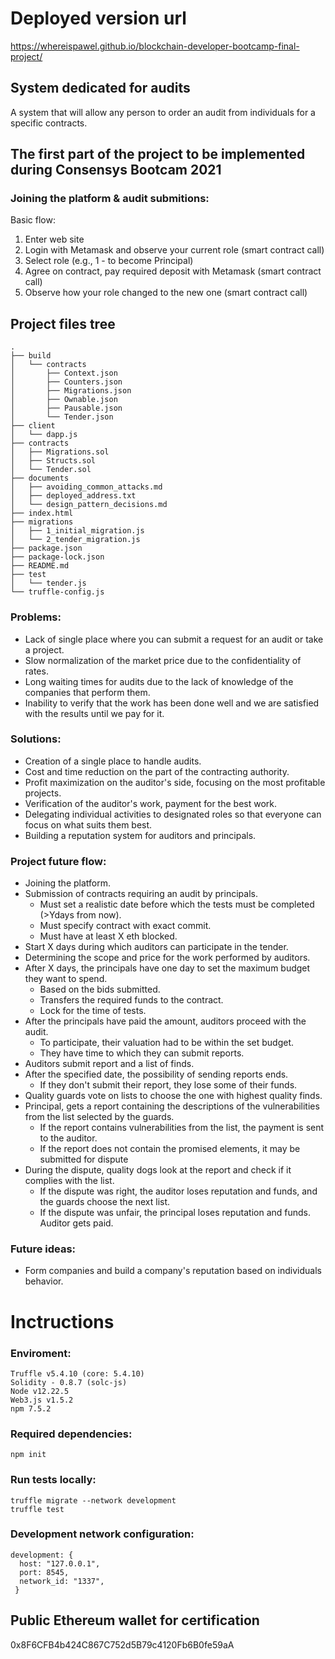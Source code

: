 # Deployed version url
https://whereispawel.github.io/blockchain-developer-bootcamp-final-project/

## System dedicated for audits

A system that will allow any person to order an audit from individuals for a specific contracts.

## The first part of the project to be implemented during Consensys Bootcam 2021

### Joining the platform & audit submitions:

Basic flow:
1. Enter web site
2. Login with Metamask and observe your current role (smart contract call)
3. Select role (e.g., 1 - to become Principal)
4. Agree on contract, pay required deposit with Metamask (smart contract call)
5. Observe how your role changed to the new one (smart contract call)

## Project files tree

    .
    ├── build
    │   └── contracts
    │       ├── Context.json
    │       ├── Counters.json
    │       ├── Migrations.json
    │       ├── Ownable.json
    │       ├── Pausable.json
    │       └── Tender.json
    ├── client
    │   └── dapp.js
    ├── contracts
    │   ├── Migrations.sol
    │   ├── Structs.sol
    │   └── Tender.sol
    ├── documents
    │   ├── avoiding_common_attacks.md
    │   ├── deployed_address.txt
    │   └── design_pattern_decisions.md
    ├── index.html
    ├── migrations
    │   ├── 1_initial_migration.js
    │   └── 2_tender_migration.js
    ├── package.json
    ├── package-lock.json
    ├── README.md
    ├── test
    │   └── tender.js
    └── truffle-config.js


### Problems:

+ Lack of single place where you can submit a request for an audit or take a project.
+ Slow normalization of the market price due to the confidentiality of rates.
+ Long waiting times for audits due to the lack of knowledge of the companies that perform them.
+ Inability to verify that the work has been done well and we are satisfied with the results until we pay for it.

### Solutions:

+ Creation of a single place to handle audits.
+ Cost and time reduction on the part of the contracting authority.
+ Profit maximization on the auditor's side, focusing on the most profitable projects.
+ Verification of the auditor's work, payment for the best work.
+ Delegating individual activities to designated roles so that everyone can focus on what suits them best.
+ Building a reputation system for auditors and principals.

### Project future flow:

+ Joining the platform.
+ Submission of contracts requiring an audit by principals.
  +  Must set a realistic date before which the tests must be completed (>Ydays from now).
  +  Must specify contract with exact commit.
  +  Must have at least X eth blocked.
+ Start X days during which auditors can participate in the tender.
+ Determining the scope and price for the work performed by auditors.
+ After X days, the principals have one day to set the maximum budget they want to spend.
  + Based on the bids submitted.
  + Transfers the required funds to the contract.
  + Lock for the time of tests.
+ After the principals have paid the amount, auditors proceed with the audit.
  + To participate, their valuation had to be within the set budget.
  + They have time to which they can submit reports.
+ Auditors submit report and a list of finds.
+ After the specified date, the possibility of sending reports ends.
  + If they don't submit their report, they lose some of their funds.
+ Quality guards vote on lists to choose the one with highest quality finds.
+ Principal, gets a report containing the descriptions of the vulnerabilities from the list selected by the guards.
  + If the report contains vulnerabilities from the list, the payment is sent to the auditor.
  + If the report does not contain the promised elements, it may be submitted for dispute
+ During the dispute, quality dogs look at the report and check if it complies with the list.
  + If the dispute was right, the auditor loses reputation and funds, and the guards choose the next list.
  + If the dispute was unfair, the principal loses reputation and funds. Auditor gets paid.

### Future ideas:
+ Form companies and build a company's reputation based on individuals behavior.

# Inctructions

### Enviroment:

    Truffle v5.4.10 (core: 5.4.10)
    Solidity - 0.8.7 (solc-js)
    Node v12.22.5
    Web3.js v1.5.2
    npm 7.5.2

### Required dependencies:

    npm init

### Run tests locally:

    truffle migrate --network development
    truffle test

### Development network configuration:

    development: {
      host: "127.0.0.1",     
      port: 8545,            
      network_id: "1337",    
     }

## Public Ethereum wallet for certification
0x8F6CFB4b424C867C752d5B79c4120Fb6B0fe59aA